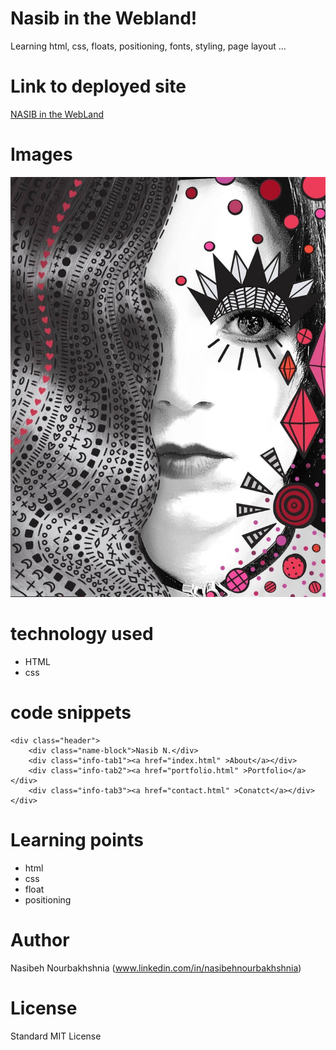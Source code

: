 <!-- Put the name of the project after the # -->
<!-- the # means h1  -->
# Nasib in the Webland!

<!-- Put a description of what the project is -->

Learning html, css, floats, positioning, fonts, styling, page layout ...

# Link to deployed site
<!-- make a link to the deployed site --> 
<!-- [What the user will see](the link to the deployed site) -->

[NASIB in the WebLand](https://nasibnia.github.io/Basic-Portfolio/)


# Images
<!-- take a picture of the image and add it into the readme  -->
<!-- ![image title](path or link to image) -->
![wire frame](assets/images/IMG_1659.JPG)



# technology used
<!-- make a list of technology used -->
<!-- what you used for this web app, like html css -->

<!-- 
1. First ordered list item
2. Another item
⋅⋅* Unordered sub-list. 
1. Actual numbers don't matter, just that it's a number
⋅⋅1. Ordered sub-list
4. And another item. 
-->
- HTML
- css


# code snippets
<!-- put snippets of code inside ``` ``` so it will look like code -->
<!-- if you want to put blockquotes use a > -->

```
<div class="header">
    <div class="name-block">Nasib N.</div>
    <div class="info-tab1"><a href="index.html" >About</a></div>
    <div class="info-tab2"><a href="portfolio.html" >Portfolio</a></div>
    <div class="info-tab3"><a href="contact.html" >Conatct</a></div>    
</div>
```


# Learning points
<!-- Learning points where you would write what you thought was helpful -->
- html
- css
- float
- positioning



# Author 
<!-- make a link to the deployed site and have your name as the link -->
Nasibeh Nourbakhshnia
(www.linkedin.com/in/nasibehnourbakhshnia)

# License
Standard MIT License